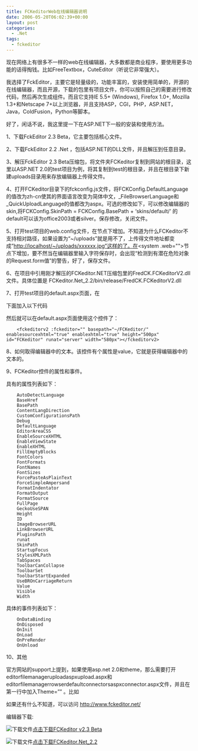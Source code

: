 ```yaml
---
title: FCKeditorWeb在线编辑器说明
date: 2006-05-20T06:02:39+00:00
layout: post
categories:
  - .Net
tags:
  - fckeditor
---
```


现在网络上有很多不一样的web在线编辑器，大多数都是商业程序，要使用更多功能的话得掏钱。比如FreeTextbox，CuteEditor（听说它非常强大）。

我选择了FckEditor，主要它是轻量级的，功能丰富的，安装使用简单的，开源的在线编辑器，而且开源，下载的包里有项目文件，你可以按照自己的需要进行修改代码，然后再次生成组件。而且它支持IE 5.5+ (Windows), Firefox 1.0+, Mozilla 1.3+和Netscape 7+以上浏览器，并且支持ASP，CGI，PHP，ASP.NET，Java，ColdFusion，Python等脚本。

好了，闲话不说，我这里提一下在ASP.NET下一般的安装和使用方法。

1、下载FckEditor 2.3 Beta，它主要包括核心文件。

2、下载FckEditor 2.2 .Net ，包括ASP.NET的DLL文件，并且解压到任意目录。

3、解压FckEditor 2.3 Beta压缩包，将文件夹FCKeditor复制到网站的根目录，这里以ASP.NET 2.0的test项目为例，将其复制到test的根目录，并且在根目录下新建uploads目录用来存放编辑器上传得文件。

4、打开FCKeditor目录下的fckconfig.js文件，将FCKConfig.DefaultLanguage的值改为zh-cn使其的界面语言改变为简体中文，_FileBrowserLanguage和_QuickUploadLanguage的值都改为aspx。可选的修改如下，可以修改编辑器的skin,将FCKConfig.SkinPath = FCKConfig.BasePath + &#8216;skins/default/&#8217; 的default可以该为office2003或者silver。保存修改，关闭文件。

5、打开test项目的web.config文件，在<appsettings>节点下增加<add key="FCKeditor:UserFilesPath" value="/Weblog/uploads"></add>。不知道为什么FCKeditor不支持相对路径，如果设置为“~/uploads”就是用不了，上传得文件地址都变成”<http://localhost/~/uploads/xxxxxx.jpg”这样的了。在><system .web="">节点下增加<pages validaterequest="false"></pages>，要不然当在编辑器里输入字符保存时，会出现“检测到有潜在危险对象的Request.form值”的警告，好了，保存文件。</system></appsettings>

6、在项目中引用刚才解压的FCKeditor.NET压缩包里的FredCK.FCKeditorV2.dll文件。具体位置是 FCKeditor.Net_2.2/bin/release/FredCK.FCKeditorV2.dll

7、打开test项目的default.aspx页面，在

下面加入以下代码

然后就可以在default.aspx页面使用这个控件了：

```
    <fckeditorv2 :fckeditor="" basepath="~/FCKeditor/" enablesourcexhtml="true" enablexhtml="true" height="500px" id="FCKeditor" runat="server" width="580px"></fckeditorv2>
```

8、如何取得编辑器中的文本。该控件有个属性是value，它就是获得编辑器中的文本的。

9、FCKeditor控件的属性和事件。

具有的属性列表如下：
```
    AutoDetectLanguage
    BaseHref
    BasePath
    ContentLangDirection
    CustomConfigurationsPath
    Debug
    DefaultLanguage
    EditorAreaCSS
    EnableSourceXHTML
    EnableViewState
    EnableXHTML
    FillEmptyBlocks
    FontColors
    FontFormats
    FontNames
    FontSizes
    ForcePasteAsPlainText
    ForceSimpleAmpersand
    FormatIndentator
    FormatOutput
    FormatSource
    FullPage
    GeckoUseSPAN
    Height
    ID
    ImageBrowserURL
    LinkBrowserURL
    PluginsPath
    runat
    SkinPath
    StartupFocus
    StylesXMLPath
    TabSpaces
    ToolbarCanCollapse
    ToolbarSet
    ToolbarStartExpanded
    UseBROnCarriageReturn
    Value
    Visible
    Width
```

具体的事件列表如下：
```
    OnDataBinding
    OnDisposed
    OnInit
    OnLoad
    OnPreRender
    OnUnload
 ```

10、其他

官方网站的support上提到，如果使用asp.net 2.0和theme，那么需要打开editorfilemanageruploadaspxupload.aspx和editorfilemanagerrowserdefaultconnectorsaspxconnector.aspx文件，并且在第一行中加入Theme=”” 。比如

如果还有什么不知道，可以访问 <http://www.fckeditor.net/>

编辑器下载:

![下载文件](images/download.gif)[点击下载FCKeditor v2.3 Beta](attachments/month_0605/5200651914122.zip)

![下载文件](images/download.gif)[点击下载FCKeditor.Net_2.2](attachments/month_0605/3200651914156.zip)